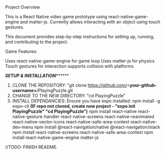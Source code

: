 Project Overview

This is a React Native video game prototype using react-native-game-engine and matter-js. Currently allows interacting with an object using touch gestures.

This document provides step-by-step instructions for setting up, running, and contributing to the project.


Game Features:

Uses react-native-game-engine for game loop
Uses matter-js for physics
Touch gestures for interaction
supports collision with platforms


*****************SETUP & INSTALLATION***********************

1. CLONE THE REPOSITORY: "git clone https://github.com/<**your-github-username>**/PlayingPuzzle.git
2. CHANGE TO THE NEW DIRECTORY: "cd PlayingPuzzle"
3. INSTALL DEPENDANCIES:
   Ensure you have expo installed:
   npm install -g expo-cli
   **(IF repo not cloned, create new project - "expo init PlayingPuzzle" "cd PlayingPuzzle")**
   npm install react-native react-native-gesture-handler react-native-screens react-native-reanimated react-native-vector-icons react-native-safe-area-context react-native-dev-menu
   npm install @react-navigation/native @react-navigation/stack
   npm install react-native-screens react-native-safe-area-context
   npm install react-native-game-engine matter-js


//TODO: FINISH README.


  
